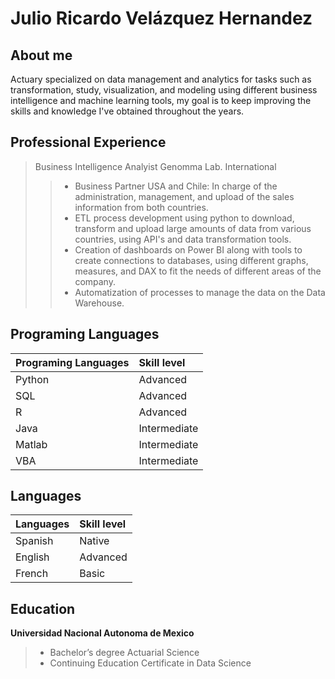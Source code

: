 # Julio Ricardo Velázquez Hernandez

## About me

Actuary specialized on data management and analytics for tasks such as transformation, study, visualization, and modeling using different business intelligence and machine learning tools, my goal is to keep improving the skills and knowledge I've obtained throughout the years.

## Professional Experience

> Business Intelligence Analyist Genomma Lab. International   
> > - Business Partner USA and Chile: In charge of the administration, management, and upload of the sales information from both countries.
> > - ETL process development using python to download, transform and upload large amounts of data from various countries, using API's and data transformation tools.
> > - Creation of dashboards on Power BI along with tools to create connections to databases, using different graphs, measures, and DAX to fit the needs of different areas of the company.
> > - Automatization of processes to manage the data on the Data Warehouse.

## Programing Languages

| Programing Languages | Skill level |
| -------------- | :--------- |
| Python | Advanced |
| SQL | Advanced |
| R | Advanced |
| Java | Intermediate |
| Matlab | Intermediate |
| VBA | Intermediate |

## Languages

| Languages | Skill level |
| -------------- | :--------- |
| Spanish | Native |
| English | Advanced |
| French | Basic |

## Education

 **Universidad Nacional Autonoma de Mexico** <br>
> - Bachelor’s degree Actuarial Science
> - Continuing Education Certificate in Data Science         

